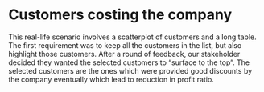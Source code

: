 # Customers costing the company
This real-life scenario involves a scatterplot of customers and a long table. The first requirement was to keep all the customers in the list, but also highlight those customers. After a round of feedback, our stakeholder decided they wanted the selected customers to “surface to the top”.
The selected customers are the ones which were provided good discounts by the company eventually which lead to reduction in profit ratio.
